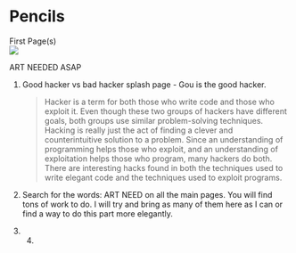 # Pencils

First Page\(s\)  
![](https://s3.amazonaws.com/gamifyed/NC_11_72.jpg)

ART NEEDED ASAP

1. Good hacker vs bad hacker splash page - Gou is the good hacker. 


   > Hacker is a term for both those who write code and those who exploit it. Even though these two groups of hackers have different goals, both groups use similar problem-solving techniques. Hacking is really just the act of finding a clever and counterintuitive solution to a problem. Since an understanding of programming helps those who exploit, and an understanding of exploitation helps those who program, many hackers do both.  There are interesting hacks found in both the techniques used to write elegant code and the techniques used to exploit programs.

 

2. Search for the words: ART NEED on all the main pages. You will find tons of work to do. I will try and bring as many of them here as I can or find a way to do this part more elegantly.
3. 4. 
>







